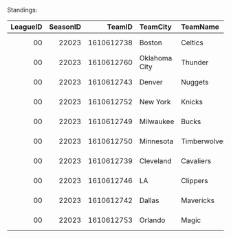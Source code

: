 Standings:

|   LeagueID |   SeasonID |     TeamID | TeamCity      | TeamName     | Conference   | ConferenceRecord   |   PlayoffRank | ClinchIndicator   | Division   | DivisionRecord   |   DivisionRank |   WINS |   LOSSES |   WinPCT |   LeagueRank | Record   | HOME   | ROAD   | L10   | Last10Home   | Last10Road   | OT   | ThreePTSOrLess   | TenPTSOrMore   |   LongHomeStreak | strLongHomeStreak   |   LongRoadStreak | strLongRoadStreak   |   LongWinStreak |   LongLossStreak |   CurrentHomeStreak | strCurrentHomeStreak   |   CurrentRoadStreak | strCurrentRoadStreak   |   CurrentStreak | strCurrentStreak   |   ConferenceGamesBack |   DivisionGamesBack |   ClinchedConferenceTitle |   ClinchedDivisionTitle |   ClinchedPlayoffBirth |   EliminatedConference |   EliminatedDivision | AheadAtHalf   | BehindAtHalf   | TiedAtHalf   | AheadAtThird   | BehindAtThird   | TiedAtThird   | Score100PTS   | OppScore100PTS   | OppOver500   | LeadInFGPCT   | LeadInReb   | FewerTurnovers   |   PointsPG |   OppPointsPG |   DiffPointsPG | vsEast   | vsAtlantic   | vsCentral   | vsSoutheast   | vsWest   | vsNorthwest   | vsPacific   | vsSouthwest   | Jan   | Feb   | Mar   | Apr   | May   | Jun   | Jul   | Aug   | Sep   | Oct   | Nov   | Dec   | PreAS   | PostAS   |
|-----------:|-----------:|-----------:|:--------------|:-------------|:-------------|:-------------------|--------------:|:------------------|:-----------|:-----------------|---------------:|-------:|---------:|---------:|-------------:|:---------|:-------|:-------|:------|:-------------|:-------------|:-----|:-----------------|:---------------|-----------------:|:--------------------|-----------------:|:--------------------|----------------:|-----------------:|--------------------:|:-----------------------|--------------------:|:-----------------------|----------------:|:-------------------|----------------------:|--------------------:|--------------------------:|------------------------:|-----------------------:|-----------------------:|---------------------:|:--------------|:---------------|:-------------|:---------------|:----------------|:--------------|:--------------|:-----------------|:-------------|:--------------|:------------|:-----------------|-----------:|--------------:|---------------:|:---------|:-------------|:------------|:--------------|:---------|:--------------|:------------|:--------------|:------|:------|:------|:------|:------|:------|:------|:------|:------|:------|:------|:------|:--------|:---------|
|         00 |      22023 | 1610612738 | Boston        | Celtics      | East         | 41-11              |             1 | - e               | Atlantic   | 15-2             |              1 |     64 |       18 |    0.78  |            3 | 64-18    | 37-4   | 27-14  | 7-3   | 9-1          | 7-3          | 2-4  | 6-7              | 42-5           |               20 | W 20                |                8 | W 8                 |              11 |                2 |                   2 | W 2                    |                  -1 | L 1                    |               2 | W 2                |                     0 |                   0 |                         1 |                       1 |                      1 |                      0 |                    0 | 56-11         | 8-7            | 0-0          | 59-6           | 4-12            | 1-0           | 64-15         | 49-18            | 38-13        | 56-2          | 43-6        | 31-9             |      120.6 |         109.2 |           11.3 | 41-11    | 15-2         | 13-5        | 13-4          | 23-7     | 6-4           | 7-3         | 10-0          | 11-5  | 9-1   | 12-4  | 6-2   |       |       |       |       |       | 3-0   | 11-4  | 12-2  | 43-12   | 21-6     |
|         00 |      22023 | 1610612760 | Oklahoma City | Thunder      | West         | 36-16              |             1 | - w               | Northwest  | 12-4             |              1 |     57 |       25 |    0.695 |          nan | 57-25    | 33-8   | 24-17  | 7-3   | 8-2          | 6-4          | 3-1  | 6-3              | 32-10          |                9 | W 9                 |                4 | W 4                 |               6 |                3 |                   5 | W 5                    |                   1 | W 1                    |               5 | W 5                |                     0 |                   0 |                         1 |                       1 |                      1 |                      0 |                    0 | 44-5          | 13-19          | 0-1          | 50-4           | 7-20            | 0-1           | 57-22         | 45-25            | 31-17        | 51-6          | 26-2        | 40-15            |      120.1 |         112.7 |            7.4 | 21-9     | 6-4          | 6-4         | 9-1           | 36-16    | 12-4          | 11-7        | 13-5          | 11-6  | 8-3   | 11-4  | 5-3   |       |       |       |       |       | 3-1   | 9-5   | 10-3  | 37-17   | 20-8     |
|         00 |      22023 | 1610612743 | Denver        | Nuggets      | West         | 33-19              |             2 | - x               | Northwest  | 10-6             |              2 |     57 |       25 |    0.695 |          nan | 57-25    | 33-8   | 24-17  | 6-4   | 8-2          | 7-3          | 0-1  | 6-6              | 28-10          |                9 | W 9                 |                6 | W 6                 |               6 |                3 |                   4 | W 4                    |                   1 | W 1                    |               1 | W 1                |                     0 |                   0 |                         0 |                       0 |                      1 |                      0 |                    0 | 43-8          | 11-16          | 3-1          | 49-8           | 6-17            | 2-0           | 57-17         | 50-25            | 27-20        | 54-5          | 36-7        | 26-9             |      114.9 |         109.6 |            5.3 | 24-6     | 8-2          | 8-2         | 8-2           | 33-19    | 10-6          | 11-7        | 12-6          | 10-5  | 8-3   | 11-4  | 5-2   |       |       |       |       |       | 4-0   | 9-6   | 10-5  | 36-19   | 21-6     |
|         00 |      22023 | 1610612752 | New York      | Knicks       | East         | 35-17              |             2 | - x               | Atlantic   | 12-5             |              2 |     50 |       32 |    0.61  |            4 | 50-32    | 27-14  | 23-18  | 6-4   | 7-3          | 6-4          | 1-1  | 4-3              | 32-16          |                7 | W 7                 |                5 | W 5                 |               9 |                4 |                   3 | W 3                    |                   3 | W 3                    |               5 | W 5                |                    14 |                  14 |                         0 |                       0 |                      1 |                      0 |                    0 | 37-3          | 11-28          | 2-1          | 42-3           | 6-29            | 2-0           | 48-24         | 31-28            | 22-26        | 39-1          | 44-17       | 24-14            |      112.8 |         108.2 |            4.6 | 35-17    | 12-5         | 11-7        | 12-5          | 15-15    | 5-5           | 6-4         | 4-6           | 14-2  | 4-8   | 9-5   | 6-2   |       |       |       |       |       | 2-2   | 9-5   | 6-8   | 33-22   | 17-10    |
|         00 |      22023 | 1610612749 | Milwaukee     | Bucks        | East         | 34-18              |             3 | - c               | Central    | 10-7             |              1 |     49 |       33 |    0.598 |            1 | 49-33    | 31-11  | 18-22  | 3-7   | 6-4          | 2-8          | 2-2  | 4-6              | 25-16          |                9 | W 9                 |                4 | W 4                 |               7 |                4 |                   2 | W 2                    |                  -3 | L 3                    |              -2 | L 2                |                    15 |                   0 |                         0 |                       1 |                      1 |                      0 |                    0 | 38-8          | 11-23          | 0-2          | 42-5           | 6-27            | 1-1           | 49-27         | 39-33            | 28-23        | 38-6          | 34-8        | 22-11            |      119   |         116.4 |            2.6 | 34-18    | 12-6         | 10-7        | 12-5          | 15-15    | 4-6           | 5-5         | 6-4           | 8-8   | 7-5   | 8-6   | 2-6   |       |       |       |       |       | 2-1   | 11-5  | 11-2  | 35-21   | 14-12    |
|         00 |      22023 | 1610612750 | Minnesota     | Timberwolves | West         | 37-15              |             3 | - x               | Northwest  | 12-4             |              3 |     56 |       26 |    0.683 |          nan | 56-26    | 30-11  | 26-15  | 6-4   | 7-3          | 6-4          | 1-4  | 7-6              | 32-10          |                7 | W 7                 |                5 | W 5                 |               7 |                2 |                  -1 | L 1                    |                  -1 | L 1                    |              -1 | L 1                |                     1 |                   1 |                         0 |                       0 |                      1 |                      0 |                    0 | 38-7          | 17-19          | 1-0          | 45-10          | 7-15            | 4-1           | 55-22         | 36-23            | 31-20        | 50-6          | 38-12       | 26-8             |      113   |         106.5 |            6.5 | 19-11    | 6-4          | 6-4         | 7-3           | 37-15    | 12-4          | 10-7        | 15-4          | 10-7  | 8-3   | 9-6   | 5-3   |       |       |       |       |       | 1-2   | 13-2  | 10-3  | 39-16   | 17-10    |
|         00 |      22023 | 1610612739 | Cleveland     | Cavaliers    | East         | 31-21              |             4 | - x               | Central    | 11-5             |              2 |     48 |       34 |    0.585 |          nan | 48-34    | 26-15  | 22-19  | 4-6   | 6-4          | 2-8          | 3-1  | 9-5              | 24-16          |                9 | W 9                 |                6 | W 6                 |               9 |                3 |                  -1 | L 1                    |                  -3 | L 3                    |              -1 | L 1                |                    16 |                   1 |                         0 |                       0 |                      1 |                      0 |                    0 | 36-12         | 9-22           | 3-0          | 42-7           | 6-27            | 0-0           | 47-25         | 34-34            | 24-25        | 42-7          | 33-5        | 20-17            |      112.6 |         110.2 |            2.4 | 31-21    | 9-8          | 11-5        | 11-8          | 17-13    | 5-5           | 4-6         | 8-2           | 11-2  | 9-4   | 7-10  | 3-4   |       |       |       |       |       | 1-3   | 9-6   | 8-5   | 36-17   | 12-17    |
|         00 |      22023 | 1610612746 | LA            | Clippers     | West         | 30-22              |             4 | - p               | Pacific    | 9-7              |              1 |     51 |       31 |    0.622 |          nan | 51-31    | 25-16  | 26-15  | 6-4   | 3-7          | 8-2          | 0-1  | 6-4              | 28-17          |                8 | W 8                 |               -6 | L 6                 |               9 |                6 |                  -3 | L 3                    |                   1 | W 1                    |              -3 | L 3                |                     6 |                   0 |                         0 |                       1 |                      1 |                      0 |                    0 | 38-11         | 11-20          | 2-0          | 40-4           | 11-25           | 0-2           | 50-27         | 40-31            | 26-22        | 47-3          | 34-6        | 23-10            |      115.6 |         112.3 |            3.3 | 21-9     | 6-4          | 6-4         | 9-1           | 30-22    | 10-9          | 9-7         | 11-6          | 12-3  | 6-5   | 10-7  | 4-4   |       |       |       |       |       | 3-1   | 5-9   | 11-2  | 36-17   | 15-14    |
|         00 |      22023 | 1610612742 | Dallas        | Mavericks    | West         | 31-21              |             5 | - sw              | Southwest  | 11-5             |              1 |     50 |       32 |    0.61  |          nan | 50-32    | 25-16  | 25-16  | 7-3   | 7-3          | 7-3          | 1-0  | 5-2              | 31-21          |                7 | W 7                 |                5 | W 5                 |               7 |                3 |                  -1 | L 1                    |                  -1 | L 1                    |              -2 | L 2                |                     7 |                   0 |                         0 |                       1 |                      1 |                      0 |                    0 | 32-5          | 16-26          | 2-1          | 39-2           | 10-30           | 1-0           | 50-25         | 41-32            | 23-24        | 37-3          | 25-9        | 30-15            |      117.9 |         115.6 |            2.2 | 19-11    | 6-4          | 3-7         | 10-0          | 31-21    | 10-9          | 10-7        | 11-5          | 7-8   | 8-3   | 11-4  | 5-3   |       |       |       |       |       | 3-0   | 8-6   | 8-8   | 32-23   | 18-9     |
|         00 |      22023 | 1610612753 | Orlando       | Magic        | East         | 32-20              |             5 | - se              | Southeast  | 9-7              |              1 |     47 |       35 |    0.573 |          nan | 47-35    | 29-12  | 18-23  | 5-5   | 7-3          | 4-6          | 2-1  | 6-9              | 27-20          |                9 | W 9                 |               -5 | L 5                 |               9 |                4 |                   4 | W 4                    |                  -4 | L 4                    |               1 | W 1                |                    17 |                   0 |                         0 |                       1 |                      1 |                      0 |                    0 | 37-9          | 10-25          | 0-1          | 40-1           | 7-33            | 0-1           | 45-23         | 26-33            | 19-28        | 36-5          | 36-14       | 28-13            |      110.5 |         108.4 |            2   | 32-20    | 9-8          | 14-5        | 9-7           | 15-15    | 7-3           | 2-8         | 6-4           | 6-10  | 9-3   | 9-5   | 4-4   |       |       |       |       |       | 2-2   | 11-3  | 6-8   | 30-25   | 17-10    |